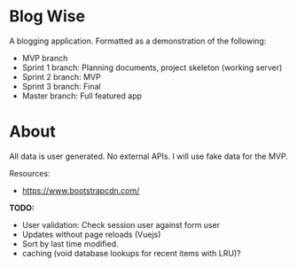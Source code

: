 # Blog Wise

A blogging application. Formatted as a demonstration of the following:

* MVP branch
* Sprint 1 branch: Planning documents, project skeleton (working server)
* Sprint 2 branch: MVP
* Sprint 3 branch: Final
* Master branch: Full featured app

# About

All data is user generated. No external APIs. I will use fake data for the MVP.

Resources:

- https://www.bootstrapcdn.com/


**TODO:**

- User validation: Check session user against form user
- Updates without page reloads (Vuejs)
- Sort by last time modified.
- caching (void database lookups for recent items with LRU)?
